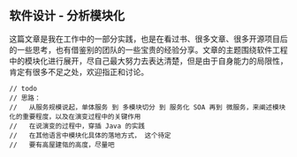 
## 软件设计 - 分析模块化

这篇文章是我在工作中的一部分实践，也是在看过书、很多文章、很多开源项目后的一些思考，也有借鉴别的团队的一些宝贵的经验分享。文章的主题围绕软件工程中的模块化进行展开，尽自己最大努力去表达清楚，但是由于自身能力的局限性，肯定有很多不足之处，欢迎指正和讨论。

```
// todo
// 思路：
//   从服务规模说起，单体服务 到 多模块切分 到 服务化 SOA 再到 微服务，来阐述模块化的重要程度，以及在演变过程中的关键作用
//   在说演变的过程中，穿插 Java 的实践
//   在其他语言中模块化具体的落地方式， 这个待定
//   要有高屋建瓴的高度，尽量吧
```
